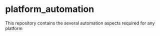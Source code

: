 # platform_automation
This repository contains the several automation aspects required for any platform
